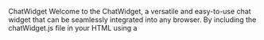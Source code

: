 ChatWidget
Welcome to the ChatWidget, a versatile and easy-to-use chat widget that can be seamlessly integrated into any browser. By including the chatWidget.js file in your HTML using a <script> tag, you can quickly enhance your website with interactive chat functionality.

Copy the following script tag and paste it into the <head> section of your HTML file:
<script src="https://example.com/path/to/chatWidget.js"></script>
